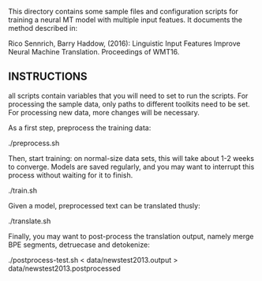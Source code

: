 This directory contains some sample files and configuration scripts for training a neural MT model with multiple input featues.
It documents the method described in:

Rico Sennrich, Barry Haddow, (2016):
    Linguistic Input Features Improve Neural Machine Translation. Proceedings of WMT16.


INSTRUCTIONS
------------

all scripts contain variables that you will need to set to run the scripts.
For processing the sample data, only paths to different toolkits need to be set.
For processing new data, more changes will be necessary.

As a first step, preprocess the training data:

  ./preprocess.sh

Then, start training: on normal-size data sets, this will take about 1-2 weeks to converge.
Models are saved regularly, and you may want to interrupt this process without waiting for it to finish.

  ./train.sh

Given a model, preprocessed text can be translated thusly:

  ./translate.sh

Finally, you may want to post-process the translation output, namely merge BPE segments,
detruecase and detokenize:

  ./postprocess-test.sh < data/newstest2013.output > data/newstest2013.postprocessed